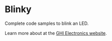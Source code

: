 # Blinky

Complete code samples to blink an LED.
 

Learn more about at the [GHI Electronics website](https://ghielectronics.com).
